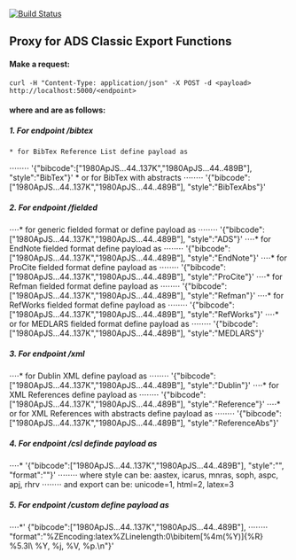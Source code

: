 [![Build Status](https://travis-ci.org/adsabs/export_service.svg?branch=master)](https://travis-ci.org/adsabs/export_service)

## Proxy for ADS Classic Export Functions


#### Make a request:

`curl -H "Content-Type: application/json" -X POST -d <payload> http://localhost:5000/<endpoint>`


#### where <payload> and <endpoint> are as follows:

##### 1. For endpoint /bibtex
    * for BibTex Reference List define payload as
⋅⋅⋅⋅⋅⋅⋅⋅ '{"bibcode":["1980ApJS...44..137K","1980ApJS...44..489B"], "style":"BibTex"}'
    * or for BibTex with abstracts
⋅⋅⋅⋅⋅⋅⋅⋅ '{"bibcode":["1980ApJS...44..137K","1980ApJS...44..489B"], "style":"BibTexAbs"}'

##### 2. For endpoint /fielded
⋅⋅⋅⋅* for generic fielded format or define payload as
⋅⋅⋅⋅⋅⋅⋅⋅ '{"bibcode":["1980ApJS...44..137K","1980ApJS...44..489B"], "style":"ADS"}'
⋅⋅⋅⋅* for EndNote fielded format define payload as
⋅⋅⋅⋅⋅⋅⋅⋅ '{"bibcode":["1980ApJS...44..137K","1980ApJS...44..489B"], "style":"EndNote"}'
⋅⋅⋅⋅* for ProCite fielded format define payload as
⋅⋅⋅⋅⋅⋅⋅⋅ '{"bibcode":["1980ApJS...44..137K","1980ApJS...44..489B"], "style":"ProCite"}'
⋅⋅⋅⋅* for Refman fielded format define payload as
⋅⋅⋅⋅⋅⋅⋅⋅ '{"bibcode":["1980ApJS...44..137K","1980ApJS...44..489B"], "style":"Refman"}'
⋅⋅⋅⋅* for RefWorks fielded format define payload as
⋅⋅⋅⋅⋅⋅⋅⋅ '{"bibcode":["1980ApJS...44..137K","1980ApJS...44..489B"], "style":"RefWorks"}'
⋅⋅⋅⋅* or for MEDLARS fielded format define payload as
⋅⋅⋅⋅⋅⋅⋅⋅ '{"bibcode":["1980ApJS...44..137K","1980ApJS...44..489B"], "style":"MEDLARS"}'

##### 3. For endpoint /xml
⋅⋅⋅⋅* for Dublin XML define payload as
⋅⋅⋅⋅⋅⋅⋅⋅ '{"bibcode":["1980ApJS...44..137K","1980ApJS...44..489B"], "style":"Dublin"}'
⋅⋅⋅⋅* for XML References define payload as
⋅⋅⋅⋅⋅⋅⋅⋅ '{"bibcode":["1980ApJS...44..137K","1980ApJS...44..489B"], "style":"Reference"}'
⋅⋅⋅⋅* or for XML References with abstracts define payload as
⋅⋅⋅⋅⋅⋅⋅⋅ '{"bibcode":["1980ApJS...44..137K","1980ApJS...44..489B"], "style":"ReferenceAbs"}'

##### 4. For endpoint /csl definde payload as
⋅⋅⋅⋅* '{"bibcode":["1980ApJS...44..137K","1980ApJS...44..489B"], "style":"", "format":""}'
⋅⋅⋅⋅⋅⋅⋅⋅ where style can be: aastex, icarus, mnras, soph, aspc, apj, rhrv
⋅⋅⋅⋅⋅⋅⋅⋅ and export can be: unicode=1, html=2, latex=3

##### 5. For endpoint /custom define payload as
⋅⋅⋅⋅*' {"bibcode":["1980ApJS...44..137K","1980ApJS...44..489B"],
⋅⋅⋅⋅⋅⋅⋅⋅ "format":"%ZEncoding:latex%ZLinelength:0\bibitem[%4m(%Y)]{%R} %5.3l\ %Y, %j, %V, %p.\n"}'
